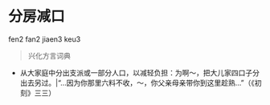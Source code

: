 # 分房减口
fen2 fan2 jiaen3 keu3
> 兴化方言词典
- 从大家庭中分出支派或一部分人口，以减轻负担：为啊～，把大儿家四口子分出去另过。|“…因为你那里六料不收，～，你父亲母亲带你到这里趁熟…”（《初刻》三三）
